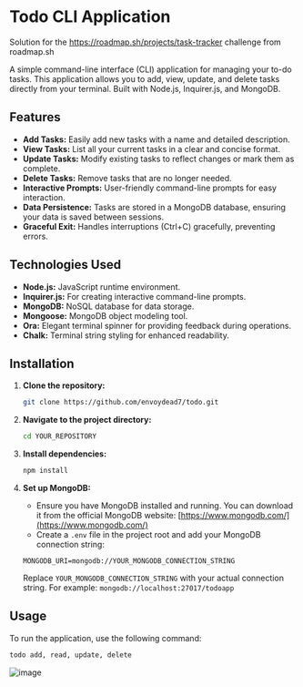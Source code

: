 # Todo CLI Application
Solution for the https://roadmap.sh/projects/task-tracker challenge from roadmap.sh

A simple command-line interface (CLI) application for managing your to-do tasks. This application allows you to add, view, update, and delete tasks directly from your terminal. Built with Node.js, Inquirer.js, and MongoDB.

## Features

*   **Add Tasks:** Easily add new tasks with a name and detailed description.
*   **View Tasks:** List all your current tasks in a clear and concise format.
*   **Update Tasks:** Modify existing tasks to reflect changes or mark them as complete.
*   **Delete Tasks:** Remove tasks that are no longer needed.
*   **Interactive Prompts:** User-friendly command-line prompts for easy interaction.
*   **Data Persistence:** Tasks are stored in a MongoDB database, ensuring your data is saved between sessions.
*   **Graceful Exit:** Handles interruptions (Ctrl+C) gracefully, preventing errors.

## Technologies Used

*   **Node.js:** JavaScript runtime environment.
*   **Inquirer.js:** For creating interactive command-line prompts.
*   **MongoDB:** NoSQL database for data storage.
*   **Mongoose:** MongoDB object modeling tool.
*   **Ora:** Elegant terminal spinner for providing feedback during operations.
*   **Chalk:** Terminal string styling for enhanced readability.

## Installation

1.  **Clone the repository:**

    ```bash
    git clone https://github.com/envoydead7/todo.git
    ```

2.  **Navigate to the project directory:**

    ```bash
    cd YOUR_REPOSITORY
    ```

3.  **Install dependencies:**

    ```bash
    npm install
    ```

4.  **Set up MongoDB:**
    *   Ensure you have MongoDB installed and running. You can download it from the official MongoDB website: [https://www.mongodb.com/](https://www.mongodb.com/)
    *   Create a `.env` file in the project root and add your MongoDB connection string:

    ```.env
    MONGODB_URI=mongodb://YOUR_MONGODB_CONNECTION_STRING
    ```

    Replace `YOUR_MONGODB_CONNECTION_STRING` with your actual connection string. For example: `mongodb://localhost:27017/todoapp`

## Usage

To run the application, use the following command:

```bash
todo add, read, update, delete
```
![image](https://github.com/user-attachments/assets/dacb1557-d498-4f37-a7bb-666576897528)

